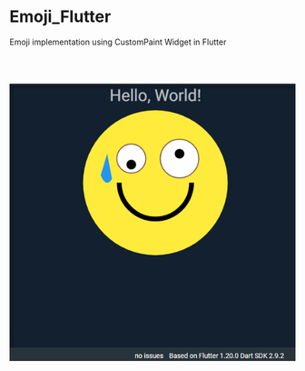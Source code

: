 # Emoji_Flutter
Emoji implementation using CustomPaint Widget in Flutter
</br>
</br>
</br>
</br>

<img src="canvasimg.png" alt="emoji image">
